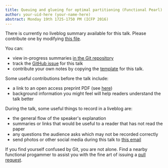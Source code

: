 ```yaml
---
title: Queuing and glueing for optimal partitioning (Functional Pearl)
author: your-uid-here (your-name-here)
abstract: Monday 19th 1725-1750 PM (ICFP 2016)
---
```


There is currently no liveblog summary available for this talk. Please contribute one by modifying [this file](https://github.com/ocamllabs/icfp2016-blog/blob/master/ICFP/queuing-and-glueing-for-optima.md).

You can:
* view in-progress summaries [in the Git repository](https://github.com/ocamllabs/icfp2016-blog/tree/master/ICFP/queuing-and-glueing-for-optima/)
* track the [GitHub issue](https://github.com/ocamllabs/icfp2016-blog/issues/57) for this talk
* contribute your own notes by copying the [template](queuing-and-glueing-for-optima/template.md) for this talk.

Some useful contributions before the talk include:
* a link to an open access preprint PDF (see [here](https://github.com/gasche/icfp2016-papers))
* background information you might feel will help readers understand the talk better

During the talk, some useful things to record in a liveblog are:
* the general flow of the speaker's explanation
* summaries or links that would be useful to a reader that has not read the paper
* any questions the audience asks which may not be recorded correctly
* send photos or other social media during this talk to [this email](mailto:icfp16.photos@gmail.com?subject=ICFP:queuing-and-glueing-for-optima)

If you find yourself confused by Git, you are not alone. Find a nearby functional progammer
to assist you with the fine art of issuing a [pull request](https://help.github.com/articles/about-pull-requests/).

